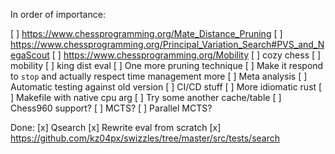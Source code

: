 In order of importance:

[ ] https://www.chessprogramming.org/Mate_Distance_Pruning
[ ] https://www.chessprogramming.org/Principal_Variation_Search#PVS_and_NegaScout
[ ] https://www.chessprogramming.org/Mobility
[ ] cozy chess
[ ] mobility
[ ] king dist eval
[ ] One more pruning technique
[ ] Make it respond to `stop` and actually respect time management more
[ ] Meta analysis
    [ ] Automatic testing against old version
    [ ] CI/CD stuff
    [ ] More idiomatic rust
    [ ] Makefile with native cpu arg
[ ] Try some another cache/table
[ ] Chess960 support?
[ ] MCTS?
    [ ] Parallel MCTS?

Done:
[x] Qsearch
[x] Rewrite eval from scratch
[x] https://github.com/kz04px/swizzles/tree/master/src/tests/search
